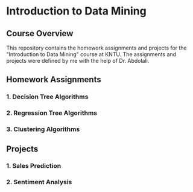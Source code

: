 # Introduction to Data Mining

## Course Overview
This repository contains the homework assignments and projects for the "Introduction to Data Mining" course at KNTU. The assignments and projects were defined by me with the help of Dr. Abdolali.

## Homework Assignments

### 1. Decision Tree Algorithms

### 2. Regression Tree Algorithms

### 3. Clustering Algorithms

## Projects

### 1. Sales Prediction

### 2. Sentiment Analysis